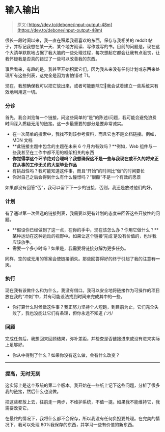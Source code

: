 # 输入输出

> 原文:[https://dev.to/debone/input-output-48m](https://dev.to/debone/input-output-48m)

很长一段时间以来，我一直在积累我最喜欢的东西，保存与我相关的 reddit 帖子，并标记我想在某一天、某个地方阅读、写作或写的书。目前的问题是，现在这个大清单默默地占据了我大脑的一些处理过程，每次想起它都会让我有点沮丧，让我怀疑我是否真的错过了一些可以改善我的东西。

事后看来，有趣的是，我甚至开始积累它们，因为我从来没有任何计划或东西来处理所有这些列表，这完全是因为害怕错过 T1。

现在，我想确保我可以把它放出来，或者可能删除它😬我会试着建立一些系统来有效地利用这一切。

### [](#triage)分诊

首先，我会浏览每一个链接，问这些简单的“是”的陈述/问题，我可能会避免浪费时间深入质疑无用的链接。这一步最重要的部分是要非常诚实。

*   在一次简单的搜索中，我找不到该参考资料，而且它也不是文档链接。例如，MDN 文档
*   **此链接主题中包含的主题在未来 6 个月内有效吗？**例如，Web 组件与一些我甚至在工作中都不用的框架相关的东西
*   **你觉得学这个环节绝对合理吗？我想确保这不是一些与我现在或不久的将来正在从事的工作无关的大型毕业作品**
*   有挑战性吗？我可能知道这件事，而且“开始”的时间比“做”的时间要长
*   你对自己之后会得到什么有什么憧憬吗？“很酷”不是一个有效的愿景

如果都没有回答“否”，我可以留下下一步的链接，否则，我还是放过他们的好。

### [](#plan)计划

有了通过第一次筛选的链接列表，我需要以更有计划的态度来回答这些开放性的问题。

*   **假设你已经做到了这一点，在你的手中，现在该怎么办？你用它做什么？**某种运动在这种运动的视野中。如果让这个链接‘完成’是没有价值的，也许我应该放手。
*   需要一个多小时吗？如果是，我需要将链接分解为更多任务。

同样，空的或无用的答案会使链接消失。那些回答得好的终于引起了我的注意~~有一天~~。

### [](#execute)执行

现在我有该做什么和为什么，我没有借口。我可以安全地将链接作为可操作的项目放在我的“冲刺”中，并有可能设法找到时间来完成其中的一些。

*   你打算什么时候做这件事？我正努力坚持个人短跑，到目前为止，它们完全失败了，我也没能让它们有条理，但你永远不知道 _(ツ)_/

### [](#review)回顾

完成任务后，我想回来回顾结果，弥补差距，并检查是否链接进来或没有进来实际上足够好。

*   你从中得到了什么？如果你没有这么做，会有什么改变？

* * *

### [](#improve-all-the-time)提高，无时无刻

这实际上是这个系统的第二个版本。我开始在一些纸上记下这些问题，分析了很多我的链接，然后什么也没做。

把这些都放上去，往前走一两步，不维护系统，不值一提。如果我不能维持它，我需要改变它。

在最终的情况下，我将什么都不会保存，所以我没有任何负担要处理。在完美的情况下，我可以处理 80%我保存的东西，并学习一些有价值的新东西。